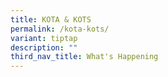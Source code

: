 ```yaml
---
title: KOTA & KOTS
permalink: /kota-kots/
variant: tiptap
description: ""
third_nav_title: What's Happening
---
```

